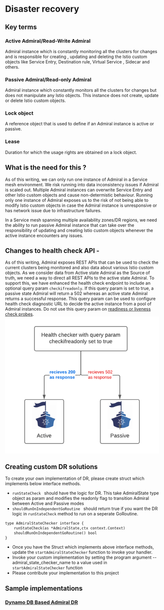 # Disaster recovery

## Key terms

### Active Admiral/Read-Write Admiral 
Admiral instance which is constantly monitoring all the clusters for changes and is responsible for creating , updating and deleting the Istio custom objects 
like Service Entry, Destination rule, Virtual Service , Sidecar and others.

### Passive Admiral/Read-only Admiral 
Admiral instance which constantly monitors all the clusters for changes but does not manipulate any Istio objects. This instance does not create, update or delete Istio custom objects.

### Lock object 
A reference object that is used to define if an Admiral instance is active or passive.

### Lease 
Duration for which the usage rights are obtained on a lock object.

## What is the need for this ?

As of this writing, we can only run one instance of Admiral in a Service mesh environment. We risk running into data inconsistency issues if Admiral is scaled out.
Multiple Admiral instances can overwrite Service Entry and other Istio custom objects and cause non-determistic behaviour.
Running only one instance of Admiral exposes us to the risk of not being able to modify Istio custom objects in case the Admiral instance is unresponsive or has network issue due to infrastructure failures.

In a Service mesh spanning multiple availability zones/DR regions, we need the ability to run passive Admiral instance that can take over the responsibility of
updating and creating Istio custom objects whenever the active instance encounters any issues.

## Changes to health check API -
As of this writing, Admiral exposes REST APIs that can be used to check the current clusters being monitored and also data about various Istio custom objects.
As we consider data from Active state Admiral as the Source of truth, we need a way to direct all REST APIs to the active state Admiral. To support this, we have enhanced the health check endpoint to 
include an optional query param ```checkifreadonly```. If this query param is set to true, a passive state Admiral will return a 502 whereas an active state Admiral 
returns a successful response. This query param can be used to configure health check diagnostic URL to decide the active instance from a pool of Admiral instances.
Do not use this query param on [readiness or liveness check probes](https://kubernetes.io/docs/tasks/configure-pod-container/configure-liveness-readiness-startup-probes/).
![](Admiral-health-check.png)

## Creating custom DR solutions

To create your own implementation of DR, please create struct which implements below interface methods.

* ```runStateCheck ``` should have the logic for DR. This take AdmiralState type object as param and modifies the readonly flag to transition Admiral between Active and Passive modes
* ```shouldRunOnIndependentGoRoutine ``` should return true if you want the DR logic in ```runStateCheck``` method to run on a seperate GoRoutine.

```
type AdmiralStateChecker interface {
	runStateCheck(as *AdmiralState,ctx context.Context)
	shouldRunOnIndependentGoRoutine() bool
}
```
* Once you have the Struct which implements above interface methods, update the ```startAdmiralStateChecker``` function to invoke your handler.
* Invoke your custom implementation by setting the program argument --admiral_state_checker_name to a value used in ```startAdmiralStateChecker``` function
* Please contribute your implementation to this project

## Sample implementations
### [Dynamo DB Based Admiral DR](DynamoDBBasedDR.md)



